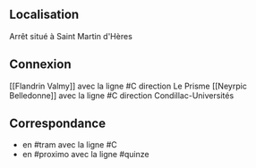 ## Localisation
Arrêt situé à Saint Martin d'Hères

## Connexion
[[Flandrin Valmy]] avec la ligne #C direction Le Prisme
[[Neyrpic Belledonne]] avec la ligne #C direction Condillac-Universités

## Correspondance
- en #tram avec la ligne #C 
- en #proximo avec la ligne #quinze
